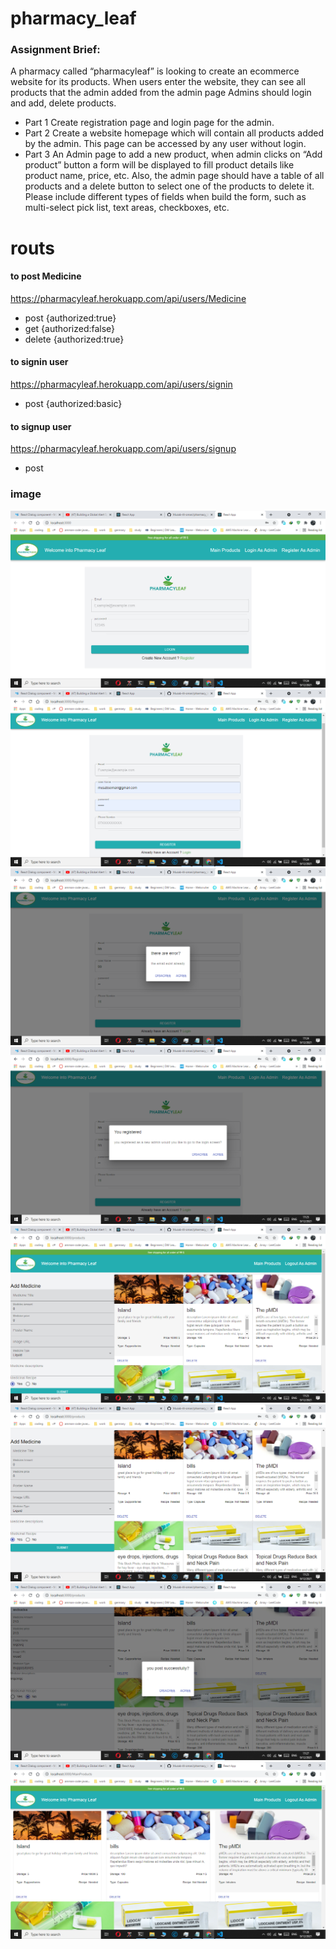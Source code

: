 # pharmacy_leaf

### Assignment Brief:

A pharmacy called “pharmacyleaf” is looking to create an ecommerce website for its products. When users enter the website, they can see all products that the admin added from the admin page Admins should login and add, delete products.

- Part 1
  Create registration page and login page for the admin.
- Part 2
  Create a website homepage which will contain all products added by the admin. This page can be accessed by any user without login.
- Part 3
  An Admin page to add a new product, when admin clicks on “Add product” button a form will be displayed to fill product details like product name, price, etc. Also, the admin page should have a table of all products and a delete button to select one of the products to delete it.
  Please include different types of fields when build the form, such as multi-select pick list, text areas, checkboxes, etc.

# routs

#### to post Medicine

https://pharmacyleaf.herokuapp.com/api/users/Medicine

- post {authorized:true}
- get {authorized:false}
- delete {authorized:true}

#### to signin user

https://pharmacyleaf.herokuapp.com/api/users/signin

- post {authorized:basic}

#### to signup user

https://pharmacyleaf.herokuapp.com/api/users/signup

- post

### image

![main page q1](<image/Screenshot(114).png>)
![main page q2](<image/Screenshot(115).png>)
![main page q3](<image/Screenshot(116).png>)
![main page q4](<image/Screenshot(117).png>)
![main page q5](<image/Screenshot(118).png>)
![main page q5](<image/Screenshot(119).png>)
![main page q5](<image/Screenshot(120).png>)
![main page q5](<image/Screenshot(121).png>)
